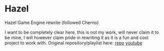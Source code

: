 # Hazel
Hazel Game Engine rewrite (followed Cherno)

I want to be completely clear here, this is not my work, will never claim it to be mine, I will however claim pride in rewriting it as it is a fun and cool project to work with.
Original repository/playlist here: [repo](https://github.com/TheCherno/Hazel) [youtube](https://thecherno.com/engine)

